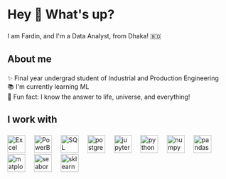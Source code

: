 <h1 align="left">Hey 👋 What's up?</h1>

###

<p align="left">I am Fardin, and I'm a Data Analyst, from Dhaka! 🇧🇩 </p>

###

<h2 align="left">About me</h2>

###

<p align="left">✨ Final year undergrad student of Industrial and Production Engineering<br>📚 I'm currently learning ML<br> 🎲 Fun fact: I know the answer to life, universe, and everything!</p>

###

<h2 align="left">I work with</h2>

###

<div align="left">
  <img src="https://upload.wikimedia.org/wikipedia/commons/3/34/Microsoft_Office_Excel_%282019%E2%80%93present%29.svg" height="40" alt="Excel"  />
  <img width="12" />
  <img src="https://upload.wikimedia.org/wikipedia/commons/c/cf/New_Power_BI_Logo.svg" height="40" alt="PowerBI"  />
  <img width="12" />
  <img src="https://upload.wikimedia.org/wikipedia/commons/8/87/Sql_data_base_with_logo.png" height="40" alt="SQL"  />
  <img width="12" />
  <img src="https://upload.wikimedia.org/wikipedia/commons/2/29/Postgresql_elephant.svg" height="40" alt="postgres"  />
  <img width="12" />
  <img src="https://upload.wikimedia.org/wikipedia/commons/3/38/Jupyter_logo.svg" height="40" alt="jupyter"  />
  <img width="12" />
  <img src="https://en.wikipedia.org/wiki/File:Python-logo-notext.svg" height="40" alt="python"  />
  <img width="12" />
  <img src="https://en.wikipedia.org/wiki/File:NumPy_logo_2020.svg" height="40" alt="numpy"  />
  <img width="12" />
  <img src="https://en.wikipedia.org/wiki/File:Pandas_logo.svg" height="40" alt="pandas"  />
  <img width="12" />
  <img src="https://en.wikipedia.org/wiki/File:Matplotlib_logo.svg" height="40" alt="matplotlib"  />
  <img width="12" />
  <img src="https://seaborn.pydata.org/_static/logo-wide-lightbg.svg" height="40" alt="seaborn"  />
  <img width="12" />
  <img src="https://en.wikipedia.org/wiki/File:Scikit_learn_logo_small.svg" height="40" alt="sklearn"  />
</div>

###
